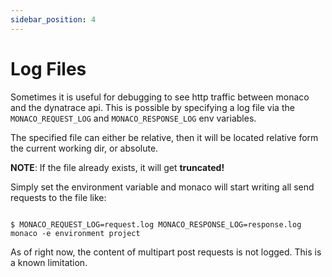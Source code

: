 ```yaml
---
sidebar_position: 4
---
```


# Log Files

Sometimes it is useful for debugging to see http traffic between monaco and the dynatrace api. This is possible by specifying a log file via the `MONACO_REQUEST_LOG` and `MONACO_RESPONSE_LOG` env variables.

The specified file can either be relative, then it will be located relative form the current working dir, or absolute.

**NOTE**: If the file already exists, it will get **truncated!**

Simply set the environment variable and monaco will start writing all send requests to the file like:

```shell title="shell"

$ MONACO_REQUEST_LOG=request.log MONACO_RESPONSE_LOG=response.log monaco -e environment project

```

As of right now, the content of multipart post requests is not logged. This is a known limitation.